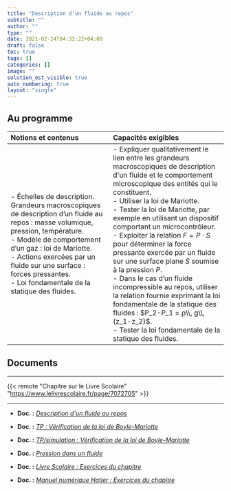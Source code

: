 ```yaml
---
title: "Description d’un fluide au repos"
subtitle: ""
author: ""
type: ""
date: 2021-02-24T04:32:22+04:00
draft: false
toc: true
tags: []
categories: []
image: ""
solution_est_visible: true
auto_numbering: true
layout: "single"
---
```



## Au programme

| Notions et contenus | Capacités exigibles |
|:----|:----|
| - Échelles de description. Grandeurs macroscopiques de description d’un fluide au repos : masse volumique, pression, température.<br />- Modèle de comportement d’un gaz : loi de Mariotte.<br />- Actions exercées par un fluide sur une surface : forces pressantes.<br />- Loi fondamentale de la statique des fluides.  | - Expliquer qualitativement le lien entre les grandeurs macroscopiques de description d'un fluide et le comportement microscopique des entités qui le constituent.<br />- Utiliser la loi de Mariotte.<br />- Tester la loi de Mariotte, par exemple en utilisant un dispositif comportant un microcontrôleur.<br />- Exploiter la relation $F = P \cdot S$ pour déterminer la force pressante exercée par un fluide sur une surface plane $S$ soumise à la pression $P$.<br />- Dans le cas d’un fluide incompressible au repos, utiliser la relation fournie exprimant la loi fondamentale de la statique des fluides : $P_2-P_1 = ⍴\\, g\\, (z_1-z_2)$.<br />- Tester la loi fondamentale de la statique des fluides. |

## Documents

----

{{< remote "Chapitre sur le Livre Scolaire" "https://www.lelivrescolaire.fr/page/7072705" >}}

----

- **Doc. :** [*Description d'un fluide au repos*](1-description-fluide)

- **Doc. :** [*TP : Vérification de la loi de Boyle-Mariotte*](2-boyle-mariotte)

- **Doc. :** [*TP/simulation : Vérification de la loi de Boyle-Mariotte*](2-boyle-mariotte-2)

- **Doc. :** [*Pression dans un fluide*](3-pression-fluide)

- **Doc. :** [*Livre Scolaire : Exercices du chapitre*](4-exercices)

- **Doc. :** [*Manuel numérique Hatier : Exercices du chapitre*](5-exercices)
